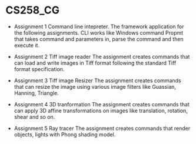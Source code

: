 CS258_CG
==============================

- Assignment 1 
Command line intepreter.
The framework application for the following assignments. CLI works like Windows command Propmt that takes command and parameters in, parse the command and then execute it.

- Assignment 2
Tiff image reader
The assignment creates commands that can load and write images in Tiff format following the standard Tiff format specification. 

- Assignment 3
Tiff image Resizer
The assignment creates commands that can resize the image using various image filters like Guassian, Hanning, Triangle.

- Assignment 4
3D tranformation
The assignment creates commands that can apply 3D affine transformations on images like translation, rotation, shear and so on.

- Assignment 5
Ray tracer
The assignment creates commands that render objects, lights with Phong shading model.

